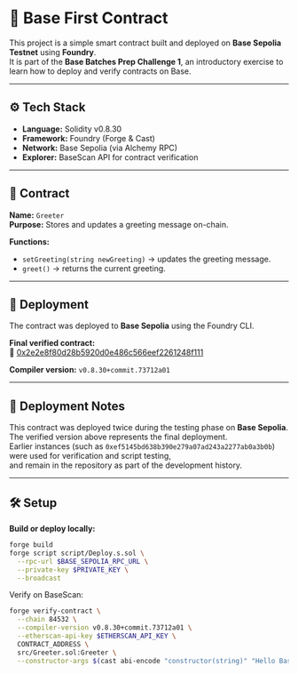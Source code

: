# 🧩 Base First Contract

This project is a simple smart contract built and deployed on **Base Sepolia Testnet** using **Foundry**.  
It is part of the **Base Batches Prep Challenge 1**, an introductory exercise to learn how to deploy and verify contracts on Base.

---

## ⚙️ Tech Stack
- **Language:** Solidity v0.8.30  
- **Framework:** Foundry (Forge & Cast)  
- **Network:** Base Sepolia (via Alchemy RPC)  
- **Explorer:** BaseScan API for contract verification

---

## 📄 Contract
**Name:** `Greeter`  
**Purpose:** Stores and updates a greeting message on-chain.

**Functions:**
- `setGreeting(string newGreeting)` → updates the greeting message.  
- `greet()` → returns the current greeting.

---

## 🚀 Deployment

The contract was deployed to **Base Sepolia** using the Foundry CLI.

**Final verified contract:**  
🔗 [0x2e2e8f80d28b5920d0e486c566eef2261248f111](https://sepolia.basescan.org/address/0x2e2e8f80d28b5920d0e486c566eef2261248f111#code)

**Compiler version:** `v0.8.30+commit.73712a01`

---

## 🧱 Deployment Notes

This contract was deployed twice during the testing phase on **Base Sepolia**.  
The verified version above represents the final deployment.  
Earlier instances (such as `0xef5145bd638b390e279a07ad243a2277ab0a3b0b`) were used for verification and script testing,  
and remain in the repository as part of the development history.

---

## 🛠️ Setup

**Build or deploy locally:**
```bash
forge build
forge script script/Deploy.s.sol \
  --rpc-url $BASE_SEPOLIA_RPC_URL \
  --private-key $PRIVATE_KEY \
  --broadcast
```

Verify on BaseScan:

```bash
forge verify-contract \
  --chain 84532 \
  --compiler-version v0.8.30+commit.73712a01 \
  --etherscan-api-key $ETHERSCAN_API_KEY \
  CONTRACT_ADDRESS \
  src/Greeter.sol:Greeter \
  --constructor-args $(cast abi-encode "constructor(string)" "Hello Base!")
```
